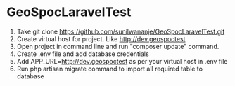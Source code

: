 # GeoSpocLaravelTest

1. Take git clone https://github.com/sunilwananje/GeoSpocLaravelTest.git
2. Create virtual host for project. Like http://dev.geospoctest
2. Open project in command line and run "composer update" command.
3. Create .env file and add database credentials
4. Add APP_URL=http://dev.geospoctest as per your virtual host in .env file
5. Run php artisan migrate command to import all required table to database
